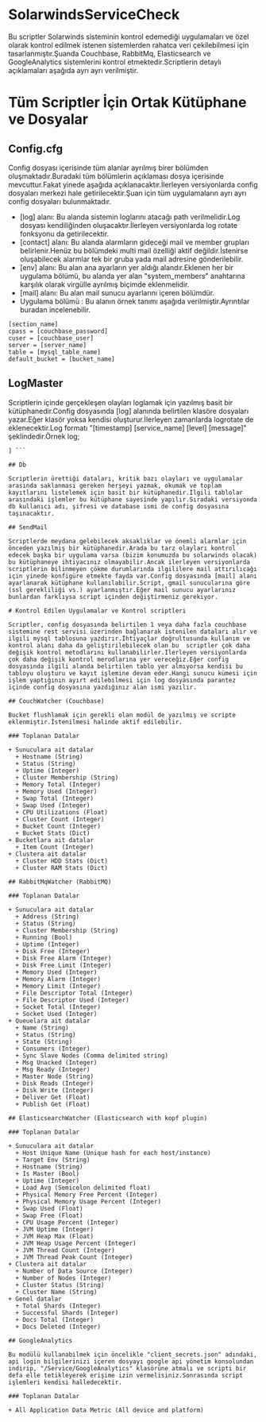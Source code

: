 # SolarwindsServiceCheck

Bu scriptler Solarwinds sisteminin kontrol edemediği uygulamaları ve özel olarak kontrol edilmek istenen sistemlerden rahatca veri çekilebilmesi için tasarlanmıştır.Şuanda Couchbase, RabbitMq, Elasticsearch ve GoogleAnalytics sistemlerini kontrol etmektedir.Scriptlerin detaylı açıklamaları aşağıda ayrı ayrı verilmiştir.

# Tüm Scriptler İçin Ortak Kütüphane ve Dosyalar

## Config.cfg

Config dosyası içerisinde tüm alanlar ayrılmış birer bölümden oluşmaktadır.Buradaki tüm bölümlerin açıklaması dosya içerisinde mevcuttur.Fakat yinede aşağıda açıklanacaktır.İlerleyen versiyonlarda config dosyaları merkezi hale getirilecektir.Şuan için tüm uygulamaların ayrı ayrı config dosyaları bulunmaktadır.

  + [log] alanı: Bu alanda sistemin loglarını atacağı path verilmelidir.Log dosyası kendiliğinden oluşacaktır.İlerleyen versiyonlarda log rotate fonksyonu da getirilecektir.
  + [contact] alanı: Bu alanda alarmların gideceği mail ve member grupları belirlenir.Henüz bu bölümdeki multi mail özelliği aktif değildir.İstenirse oluşabilecek alarmlar tek bir gruba yada mail adresine gönderilebilir.
  + [env] alanı: Bu alan ana ayarların yer aldığı alandır.Eklenen her bir uygulama bölümü, bu alanda yer alan "system_members" anahtarına karşılık olarak virgülle ayrılmış biçimde eklenmelidir.
  + [mail] alanı: Bu alan mail sunucu ayarlarını içeren bölümdür.
  + Uygulama bölümü : Bu alanın örnek tanımı aşağıda verilmiştir.Ayrıntılar buradan incelenebilir.

```
[section_name]
cpass = [couchbase_password]
cuser = [couchbase_user]
server = [server_name]
table = [mysql_table_name]
default_bucket = [bucket_name]
```

## LogMaster

Scriptlerin içinde gerçekleşen olayları loglamak için yazılmış basit bir kütüphanedir.Config dosyasında [log] alanında belirtilen klasöre dosyaları yazar.Eğer klasör yoksa kendisi oluşturur.İlerleyen zamanlarda logrotate de eklenecektir.Log formatı "[timestamp] [service_name] [level] [message]" şeklindedir.Örnek log;

``` [Thu, 15 Sep 2016 19:27:19] [REST SERVICE] [ACCESS] [172.--.---.-- , sysroot , /sys/api/v0.1/dmall_rabbitmq/queuestats ,RESPONSE:200 OK
] ```

## Db

Scriptlerin ürettiği dataları, kritik bazı olayları ve uygulamalar arasında saklanması gereken herşeyi yazmak, okumak ve toplam kayıtlarını listelemek için basit bir kütüphanedir.İlgili tablolar arasındaki işlemler bu kütüphane sayesinde yapılır.Sıradaki versiyonda db kullanıcı adı, şifresi ve database ismi de config dosyasına taşınacaktır.

## SendMail

Scriptlerde meydana gelebilecek aksaklıklar ve önemli alarmlar için önceden yazılmış bir kütüphanedir.Arada bu tarz olayları kontrol edecek başka bir uygulama varsa (bizim konumuzda bu solarwinds olacak) bu kütüphaneye ihtiyacınız olmayabilir.Ancak ilerleyen versiyonlarda scriptlerin bilinmeyen çökme durumlarında ilgililere mail attırılıcağı için yinede konfigüre etmekte fayda var.Config dosyasında [mail] alanı ayarlanarak kütüphane kullanılabilir.Script, gmail sunucularına göre (ssl gerekliliği vs.) ayarlanmıştır.Eğer mail sunucu ayarlarınız bunlardan farklıysa script içinden değiştirmeniz gerekiyor.

# Kontrol Edilen Uygulamalar ve Kontrol scriptleri

Scriptler, config dosyasında belirtilen 1 veya daha fazla couchbase sistemine rest servisi üzerinden bağlanarak istenilen dataları alır ve ilgili mysql tablosuna yazdırır.İhtiyaçlar doğrultusunda kullanım ve kontrol alanı daha da geliştirilebilecek olan bu  scriptler çok daha değişik kontrol metodlarını kullanabilirler.İlerleyen versiyonlarda çok daha değişik kontrol merodlarına yer vereceğiz.Eğer config dosyasında ilgili alanda belirtilen tablo yer almıyorsa kendisi bu tabloyu oluşturu ve kayıt işlemine devam eder.Hangi sunucu kümesi için işlem yaptığının ayırt edilebilmesi için log dosyasında parantez içinde config dosyasına yazdığınız alan ismi yazılır.

## CouchWatcher (Couchbase)

Bucket flushlamak için gerekli olan modül de yazılmış ve scripte eklenmiştir.İstenilmesi halinde aktif edilebilir.

### Toplanan Datalar

+ Sunuculara ait datalar
  + Hostname (String)
  + Status (String)
  + Uptime (Integer)
  + Cluster Membership (String)
  + Memory Total (Integer)
  + Memory Used (Integer)
  + Swap Total (Integer)
  + Swap Used (Integer)
  + CPU Utilizations (Float)
  + Cluster Count (Integer)
  + Bucket Count (Integer)
  + Bucket Stats (Dict)
+ Bucketlara ait datalar
  + Item Count (Integer)
+ Clustera ait datalar
  + Cluster HDD Stats (Dict)
  + Cluster RAM Stats (Dict)

## RabbitMqWatcher (RabbitMQ)

### Toplanan Datalar

+ Sunuculara ait datalar
  + Address (String)
  + Status (String)
  + Cluster Membership (String)
  + Running (Bool)
  + Uptime (Integer)
  + Disk Free (Integer)
  + Disk Free Alarm (Integer)
  + Disk Free Limit (Integer)
  + Memory Used (Integer)
  + Memory Alarm (Integer)
  + Memory Limit (Integer)
  + File Descriptor Total (Integer)
  + File Descriptor Used (Integer)
  + Socket Total (Integer)
  + Socket Used (Integer)
+ Queuelara ait datalar
  + Name (String)
  + Status (String)
  + State (String)
  + Consumers (Integer)
  + Sync Slave Nodes (Comma delimited string)
  + Msg Unacked (Integer)
  + Msg Ready (Integer)
  + Master Node (String)
  + Disk Reads (Integer)
  + Disk Write (Integer)
  + Deliver Get (Float)
  + Publish Get (Float)

## ElasticsearchWatcher (Elasticsearch with kopf plugin)

### Toplanan Datalar

+ Sunuculara ait datalar
  + Host Unique Name (Unique hash for each host/instance)
  + Target Env (String)
  + Hostname (String)
  + Is Master (Bool)
  + Uptime (Integer)
  + Load Avg (Semicolon delimited float)
  + Physical Memory Free Percent (Integer)
  + Physical Memory Usage Percent (Integer)
  + Swap Used (Float)
  + Swap Free (Float)
  + CPU Usage Percent (Integer)
  + JVM Uptime (Integer)
  + JVM Heap Max (Float)
  + JVM Heap Usage Percent (Integer)
  + JVM Thread Count (Integer)
  + JVM Thread Peak Count (Integer)
+ Clustera ait datalar
  + Number of Data Source (Integer)
  + Number of Nodes (Integer)
  + Cluster Status (String)
  + Cluster Name (String)
+ Genel datalar
  + Total Shards (Integer)
  + Successful Shards (Integer)
  + Docs Total (Integer)
  + Docs Deleted (Integer)

## GoogleAnalytics

Bu modülü kullanabilmek için öncelikle "client_secrets.json" adındaki, api login bilgilerinizi içeren dosyayı google api yönetim konsolundan indirip, "/Service/GoogleAnalytics" klasörüne atmalı ve scripti bir defa elle tetikleyerek erişime izin vermelisiniz.Sonrasında script işlemleri kendisi halledecektir.

### Toplanan Datalar

+ All Application Data Metric (All device and platform)

